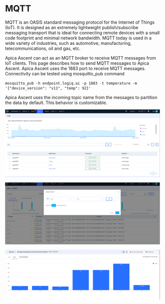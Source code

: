 # MQTT

MQTT is an OASIS standard messaging protocol for the Internet of Things (IoT). It is designed as an extremely lightweight publish/subscribe messaging transport that is ideal for connecting remote devices with a small code footprint and minimal network bandwidth. MQTT today is used in a wide variety of industries, such as automotive, manufacturing, telecommunications, oil and gas, etc.

Apica Ascent can act as an MQTT broker to receive MQTT messages from IoT clients. This page describes how to send MQTT messages to Apica Ascent. Apica Ascent uses the 1883 port to receive MQTT messages. Connectivity can be tested using mosquitto\_pub command

```
mosquitto_pub -h endpoint.logiq.ai -p 1883 -t temperature -m '{"device_version": "v11", "temp": 92}'
```

Apica Ascent uses the incoming topic name from the messages to partition the data by default. This behavior is customizable.

![](../../.gitbook/assets/mqtt.png)

![Using Apica Ascent advanced expressions to Search Data](../../.gitbook/assets/mqtt1.png)

![Generate reports on the data](../../.gitbook/assets/mqtt2.png)
